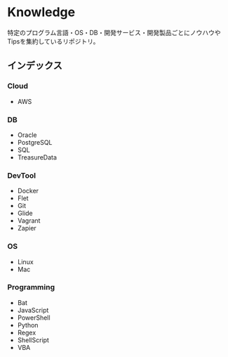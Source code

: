 # Knowledge

特定のプログラム言語・OS・DB・開発サービス・開発製品ごとにノウハウやTipsを集約しているリポジトリ。

## インデックス

### Cloud

* AWS

### DB

* Oracle
* PostgreSQL
* SQL
* TreasureData

### DevTool

* Docker
* Flet
* Git
* Glide
* Vagrant
* Zapier

### OS

* Linux
* Mac

### Programming

* Bat
* JavaScript
* PowerShell
* Python
* Regex
* ShellScript
* VBA

